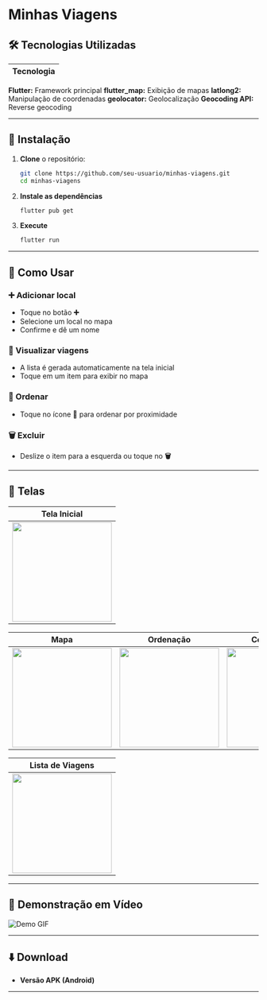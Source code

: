 # Minhas Viagens
## 🛠 Tecnologias Utilizadas

| Tecnologia | 
|------------|
**Flutter:** Framework principal
**flutter_map:** Exibição de mapas
**latlong2:**  Manipulação de coordenadas
**geolocator:**  Geolocalização 
**Geocoding API:**  Reverse geocoding 

---

## 🔧 Instalação

1. **Clone** o repositório:
   ```bash
   git clone https://github.com/seu-usuario/minhas-viagens.git
   cd minhas-viagens

2. **Instale as dependências**
   ```bash
   flutter pub get

3. **Execute**
   ```bash
   flutter run
---

## 📱 Como Usar

### ➕ Adicionar local
- Toque no botão **➕**
- Selecione um local no mapa
- Confirme e dê um nome

### 📍 Visualizar viagens
- A lista é gerada automaticamente na tela inicial
- Toque em um item para exibir no mapa

### 🔄 Ordenar
- Toque no ícone **🔄** para ordenar por proximidade

### 🗑️ Excluir
- Deslize o item para a esquerda ou toque no **🗑️**

---

## 📸 Telas

| Tela Inicial |
|--------------|
| <img src="/imagens/1.png" width="200"> |

| Mapa | Ordenação | Confirmação |
|------|-----------|-------------|
| <img src="/imagens/2.png" width="200"> | <img src="/imagens/3.png" width="200"> | <img src="/imagens/4.png" width="200"> |

| Lista de Viagens |
|--------------|
| <img src="/imagens/5.png" width="200"> |

---

## 🎥 Demonstração em Vídeo

![Demo GIF](imagens/video.gif) 

---

## ⬇️ Download
- **Versão APK (Android)**

---


